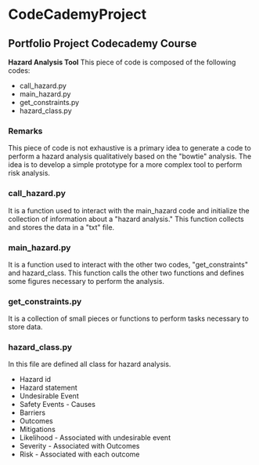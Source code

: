 # CodeCademyProject
## Portfolio Project Codecademy Course
**Hazard Analysis Tool**
This piece of code is composed of the following codes:
- call_hazard.py
- main_hazard.py
- get_constraints.py
- hazard_class.py
### Remarks
This piece of code is not exhaustive is a primary idea to generate a code to perform a hazard analysis qualitatively based on 
the "bowtie" analysis.
The idea is to develop a simple prototype for a more complex tool to perform risk analysis.


### call_hazard.py
It is a function used to interact with the main_hazard code and initialize the collection of information about a "hazard analysis."
This function collects and stores the data in a "txt" file.

### main_hazard.py
It is a function used to interact with the other two codes, "get_constraints" and hazard_class.
This function calls the other two functions and defines some figures necessary to perform the analysis.

### get_constraints.py
It is a collection of small pieces or functions to perform tasks necessary to store data.

### hazard_class.py
In this file are defined all class for hazard analysis.
- Hazard id
- Hazard statement
- Undesirable Event
- Safety Events - Causes
- Barriers
- Outcomes
- Mitigations
- Likelihood - Associated with undesirable event
- Severity - Associated with Outcomes
- Risk - Associated with each outcome

